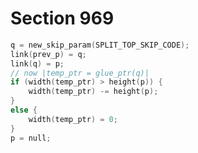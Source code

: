 # Section 969

```c << Insert glue for |split_top_skip| and set |p = null| >>=
q = new_skip_param(SPLIT_TOP_SKIP_CODE);
link(prev_p) = q;
link(q) = p;
// now |temp_ptr = glue_ptr(q)|
if (width(temp_ptr) > height(p)) {
    width(temp_ptr) -= height(p);
}
else {
    width(temp_ptr) = 0;
}
p = null;
```
